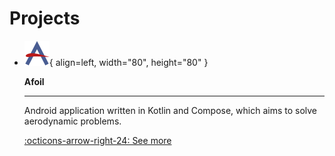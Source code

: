 # Projects

<div class="grid cards" markdown>

-   ![Afoil](afoil/assets/logo.svg){ align=left, width="80", height="80" }

    __Afoil__

    ---

    Android application written in Kotlin and Compose, which aims to solve aerodynamic problems.

    [:octicons-arrow-right-24: See more](https://github.com/ArchSoftware/Afoil)

</div>